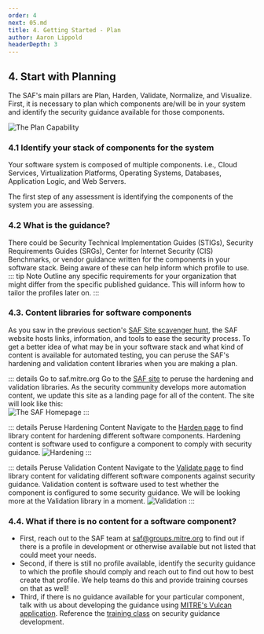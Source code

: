 ```yaml
---
order: 4
next: 05.md
title: 4. Getting Started - Plan
author: Aaron Lippold
headerDepth: 3
---
```


## 4. Start with Planning
The SAF's main pillars are Plan, Harden, Validate, Normalize, and Visualize. First, it is necessary to plan which components are/will be in your system and identify the security guidance available for those components. 

![The Plan Capability](../../assets/img/SAF_Capabilities_Plan.png)

### 4.1 Identify your stack of components for the system
Your software system is composed of multiple components. i.e., Cloud Services, Virtualization Platforms, Operating Systems, Databases, Application Logic, and Web Servers.

The first step of any assessment is identifying the components of the system you are assessing.  
<!-- [[Graphic of Stack with Redhat 7, NGINX]] -->

### 4.2 What is the guidance?
There could be Security Technical Implementation Guides (STIGs), Security Requirements Guides (SRGs), Center for Internet Security (CIS) Benchmarks, or vendor guidance written for the components in your software stack. Being aware of these can help inform which profile to use. 
::: tip Note
Outline any specific requirements for your organization that might differ from the specific published guidance. This will inform how to tailor the profiles later on.
:::

### 4.3. Content libraries for software components

As you saw in the previous section's [SAF Site scavenger hunt](./03), the SAF website hosts links, information, and tools to ease the security process. To get a better idea of what may be in your software stack and what kind of content is available for automated testing, you can peruse the SAF's hardening and validation content libraries when you are making a plan.

::: details Go to saf.mitre.org
Go to the [SAF site](https://saf.mitre.org) to peruse the hardening and validation libraries. As the security community develops more automation content, we update this site as a landing page for all of the content. The site will look like this:  
![The SAF Homepage](../../assets/img/SAF_Home.png)
:::

::: details Peruse Hardening Content
Navigate to the [Harden page](https://saf.mitre.org/#/harden) to find library content for hardening different software components. Hardening content is software used to configure a component to comply with security guidance.
![Hardening](../../assets/img/SAF_Site_Harden.png)
:::

::: details Peruse Validation Content
Navigate to the [Validate page](https://saf.mitre.org/#/validate) to find library content for validating different software components against security guidance. Validation content is software used to test whether the component is configured to some security guidance. We will be looking more at the Validation library in a moment.
![Validation](../../assets/img/SAF_Site_Validate.png)
:::

### 4.4. What if there is no content for a software component?
- First, reach out to the SAF team at [saf@groups.mitre.org](mailto:saf@groups.mitre.org) to find out if there is a profile in development or otherwise available but not listed that could meet your needs.
- Second, if there is still no profile available, identify the security guidance to which the profile should comply and reach out to find out how to best create that profile. We help teams do this and provide training courses on that as well!
- Third, if there is no guidance available for your particular component, talk with us about developing the guidance using [MITRE's Vulcan application](https://vulcan.mitre.org/). Reference the [training class](../guidance) on security guidance development.
